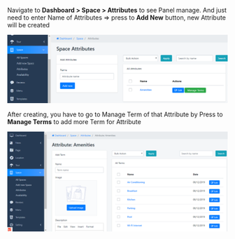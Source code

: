 <p>Navigate to <strong>Dashboard &gt; Space &gt; Attributes</strong> to see Panel manage. And just need to enter Name of Attributes =&gt; press to <strong>Add New</strong> button, new Attribute will be created</p>
<p><img src="../assets/images/06e4df5e18d78f5923dace16b43011fe.png" /></p>
<p>After creating, you have to go to Manage Term of that Attribute by Press to <strong>Manage Terms</strong> to add more Term for Attribute</p>
<p><img src="../assets/images/166290b05f5b3e6d62f796e539813ecc.png" /></p>
